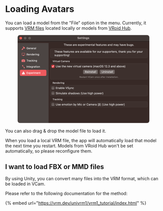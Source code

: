 # Loading Avatars

You can load a model from the "File" option in the menu. Currently, it supports [VRM files](https://vrm.dev/) located locally or models from [VRoid Hub](https://hub.vroid.com/).

<figure><img src="../ja/../.gitbook/assets/image (1).png" alt=""><figcaption></figcaption></figure>

You can also drag & drop the model file to load it.

When you load a local VRM file, the app will automatically load that model the next time you restart. Models from VRoid Hub won't be set automatically, so please reconfigure them.

## I want to load FBX or MMD files

By using Unity, you can convert many files into the VRM format, which can be loaded in VCam.

Please refer to the following documentation for the method:

{% embed url="https://vrm.dev/univrm1/vrm1_tutorial/index.html" %}